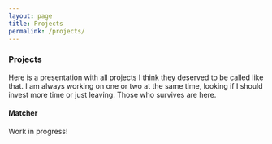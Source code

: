 ```yaml
---
layout: page
title: Projects
permalink: /projects/
---
```

### Projects

Here is a presentation with all projects I think they deserved to be called like that. I am always working on one or two at the same time, looking if I should invest more time or just leaving. Those who survives are here.

#### Matcher

Work in progress!

